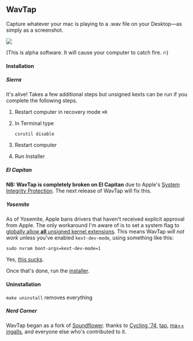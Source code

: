 ## WavTap

Capture whatever your mac is playing to a .wav file on your Desktop—as simply as a screenshot.

![](screenshot.png)

(This is alpha software. It will cause your computer to catch fire. 🔥)

#### Installation

##### Sierra
It's alive! Takes a few additional steps but unsigned kexts can be run if you complete the following steps.

1. Restart computer in recovery mode ```⌘R```

2. In Terminal type

   ```csrutil disable```

3. Restart computer

4. Run Installer

##### El Capitan 

**NB: WavTap is completely broken on El Capitan** due to Apple's [System Integrity Protection](https://en.wikipedia.org/wiki/System_Integrity_Protection). The next release of WavTap will fix this.

##### Yosemite

As of Yosemite, Apple bans drivers that haven't received explicit approval from Apple. The only workaround I'm aware of is to set a system flag to [globally allow **all** unsigned kernel extensions](http://apple.stackexchange.com/questions/163059/how-can-i-disable-kext-signing-in-mac-os-x-10-10-yosemite). This means WavTap *will not work* unless you've enabled `kext-dev-mode`, using something like this:

```shell
sudo nvram boot-args=kext-dev-mode=1
```

Yes, [this sucks](https://www.gnu.org/philosophy/can-you-trust.html).

Once that's done, run the [installer](https://github.com/pje/WavTap/releases/download/0.3.0/WavTap.0.3.0.pkg).

#### Uninstallation

`make uninstall` removes everything

##### Nerd Corner

WavTap began as a fork of [Soundflower](https://github.com/Cycling74/Soundflower). thanks to [Cycling '74](http://cycling74.com), [tap](http://github.com/tap), [ma++ ingalls](http://sfsound.org/matt.html), and everyone else who's contributed to it.
